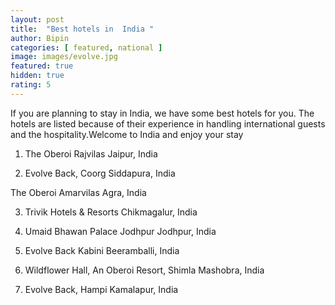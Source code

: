 ```yaml
---
layout: post
title:  "Best hotels in  India "
author: Bipin
categories: [ featured, national ]
image: images/evolve.jpg
featured: true
hidden: true
rating: 5
---
```

 
 If you are planning to stay in India, we have some best hotels for you. The hotels are listed because of their experience in handling international guests and the hospitality.Welcome to India and enjoy your stay 
  
1. The Oberoi Rajvilas
Jaipur, India

2.  Evolve Back, Coorg
Siddapura, India

The Oberoi Amarvilas
Agra, India

3. Trivik Hotels & Resorts
Chikmagalur, India

4. Umaid Bhawan Palace Jodhpur
Jodhpur, India

5. Evolve Back Kabini
Beeramballi, India

6. Wildflower Hall, An Oberoi Resort, Shimla
Mashobra, India

7. Evolve Back, Hampi
Kamalapur, India